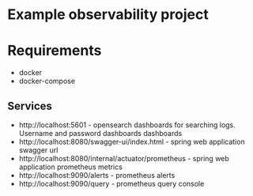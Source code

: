 # Example observability project

# Requirements
* docker
* docker-compose

## Services
* http://localhost:5601 - opensearch dashboards for searching logs. Username and password dashboards dashboards
* http://localhost:8080/swagger-ui/index.html - spring web application swagger url
* http://localhost:8080/internal/actuator/prometheus - spring web application prometheus metrics
* http://localhost:9090/alerts - prometheus alerts
* http://localhost:9090/query - prometheus query console